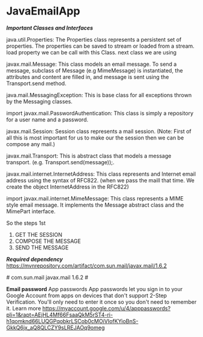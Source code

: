 # JavaEmailApp
___Important  Classes and Interfaces___

java.util.Properties:
The Properties class represents a persistent set of properties. The properties can be saved to stream or loaded from a stream.
load property we can be call with this Class.
next class we are using

javax.mail.Message:
This class models an email message. To send a message, subclass of Message (e.g MimeMessage) is instantiated, the attributes and content are filled in, and message is sent using the Transport.send method.

java.mail.MessagingException:
This is base class for all exceptions thrown by the Messaging classes. 

import javax.mail.PasswordAuthentication:
This class is simply a repository for a user name and a password.

javax.mail.Session:
Session class represents a mail session. (Note: First of all this is most important for us to make our the session then we can be compose any mail.)

javax.mail.Transport:
This is abstract class that models a message transport.
(e.g. Transport.send(message));.

javax.mail.internet.InternetAddress:
This class represents and Internet email address using the syntax of RFC822. 
(when we pass the maill that time. We create the object InternetAddress in the RFC822)

import javax.mail.internet.MimeMessage:
This class represents a MIME style email message. It implements the Message abstract class and the MimePart interface. 

So the steps 1st
1. GET THE SESSION
2. COMPOSE THE MESSAGE
3. SEND THE MESSAGE

___Required dependency___
https://mvnrepository.com/artifact/com.sun.mail/javax.mail/1.6.2
<!-- https://mvnrepository.com/artifact/com.sun.mail/javax.mail -->
#<dependency>
    <groupId>com.sun.mail</groupId>
    <artifactId>javax.mail</artifactId>
    <version>1.6.2</version>
#</dependency>

__Email password__
App passwords
App passwords let you sign in to your Google Account from apps on devices that don't support 2-Step Verification. You'll only need to enter it once so you don't need to remember it. Learn more
https://myaccount.google.com/u/4/apppasswords?pli=1&rapt=AEjHL4Mf66FsaaQkM5rST4-ri-h1qomknd66LUQGPqobkrLSCob0cMOiVIofKYioBnS-GkkQ6jx_aQ8QLCZY9sLREJAOq9omeg
